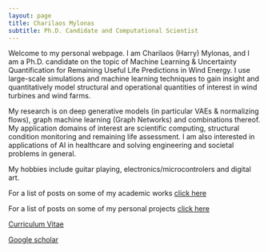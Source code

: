 ```yaml
---
layout: page
title: Charilaos Mylonas
subtitle: Ph.D. Candidate and Computational Scientist
---
```


Welcome to my personal webpage. I am Charilaos (Harry) Mylonas, and I am a Ph.D. candidate on the topic of Machine Learning & Uncertainty Quantification
 for Remaining Useful Life Predictions in Wind Energy. 
I use large-scale simulations and machine learning techniques to gain insight and quantitatively model structural and operational quantities of interest in wind turbines and wind farms.

My research is on deep generative models (in particular VAEs & normalizing flows), graph machine learning (Graph Networks) and combinations thereof.
My application domains of interest are scientific computing, structural condition monitoring and remaining life assessment.
I am also interested in applications of AI in healthcare and solving engineering and societal problems in general.

My hobbies include guitar playing, electronics/microcontrolers and digital art.

For a list of posts on some of my academic works [click here](https://mylonasc.github.io/tags/#PhD)

For a list of posts on some of my personal projects [click here](https://mylonasc.github.io/tags/#personal)

[Curriculum Vitae](/cv/MylonasCharilaos_Jan21.pdf) 

[Google scholar](https://scholar.google.com/citations?user=W7giwJEAAAAJ&hl=en)

